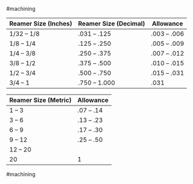 #machining 

| Reamer Size (Inches) | Reamer Size (Decimal) | Allowance         |
| -------------------- | --------------------- | ----------------- |
| 1/32 &ndash; 1/8     | .031 &ndash; .125     | .003 &ndash; .006 |
| 1/8 &ndash; 1/4      | .125 &ndash; .250     | .005 &ndash; .009 |
| 1/4 &ndash; 3/8      | .250 &ndash; .375     | .007 &ndash; .012 |
| 3/8 &ndash; 1/2      | .375 &ndash; .500     | .010 &ndash; .015 |
| 1/2 &ndash; 3/4      | .500 &ndash; .750     | .015 &ndash; .031 |
| 3/4 &ndash; 1        | .750 &ndash; 1.000    | .031              |

| Reamer Size (Metric) | Allowance       |
| -------------------- | --------------- |
| 1 &ndash; 3          | .07 &ndash; .14 |
| 3 &ndash; 6          | .13 &ndash; .23 |
| 6 &ndash; 9          | .17 &ndash; .30 |
| 9 &ndash; 12         | .25 &ndash; .50 |
| 12 &ndash; 20        |                 |
| 20                   | 1               |

#machining 